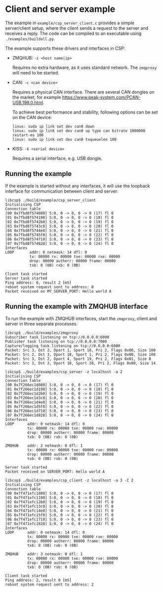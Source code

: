 # Client and server example

The example in
`example/csp_server_client.c` provides a
simple server/client setup, where the client sends a request to the
server and receives a reply. The code can be compiled to an executable
using `./examples/buildall.py`.

The example supports these drivers and interfaces in CSP:

  - ZMQHUB: `-z <host name|ip>`

    Requires no extra hardware, as it uses standard network. The
    `zmqproxy` will need to be started.

  - CAN: `-c <can device>`

    Requires a physical CAN interface. There are several CAN dongles on
    the market, for example
    <https://www.peak-system.com/PCAN-USB.199.0.html>.

    To achieve best performance and stability, following options can be
    set on the CAN device:

    ```
    linux: sudo ip link set dev can0 down
    linux: sudo ip link set dev can0 up type can bitrate 1000000 restart-ms 100
    linux: sudo ip link set dev can0 txqueuelen 100
    ```

  - KISS: `-k <serial device>`

    Requires a serial interface, e.g. USB dongle.

## Running the example

If the example is started without any interfaces, it will use the
loopback interface for communication between client and server:

    libcsp$ ./build/example/csp_server_client
    Initialising CSP
    Connection table
    [00 0x7fbd8f574080] S:0, 0 -> 0, 0 -> 0 (17) fl 0
    [01 0x7fbd8f574198] S:0, 0 -> 0, 0 -> 0 (18) fl 0
    [02 0x7fbd8f5742b0] S:0, 0 -> 0, 0 -> 0 (19) fl 0
    [03 0x7fbd8f5743c8] S:0, 0 -> 0, 0 -> 0 (20) fl 0
    [04 0x7fbd8f5744e0] S:0, 0 -> 0, 0 -> 0 (21) fl 0
    [05 0x7fbd8f5745f8] S:0, 0 -> 0, 0 -> 0 (22) fl 0
    [06 0x7fbd8f574710] S:0, 0 -> 0, 0 -> 0 (23) fl 0
    [07 0x7fbd8f574828] S:0, 0 -> 0, 0 -> 0 (24) fl 0
    Interfaces
    LOOP       addr: 0 netmask: 14 dfl: 0
               tx: 00000 rx: 00000 txe: 00000 rxe: 00000
               drop: 00000 autherr: 00000 frame: 00000
               txb: 0 (0B) rxb: 0 (0B) 

    Client task started
    Server task started
    Ping address: 0, result 2 [mS]
    reboot system request sent to address: 0
    Packet received on MY_SERVER_PORT: Hello world A

## Running the example with ZMQHUB interface

To run the example with ZMQHUB interfaces, start the `zmqproxy`, client and server in three separate processes.

    libcsp$ ./build/examples/zmqproxy
    Subscriber task listening on tcp://0.0.0.0:6000
    Publisher task listening on tcp://0.0.0.0:7000
    Capture/logging task listening on tcp://0.0.0.0:6000
    Packet: Src 3, Dst 2, Dport 1, Sport 18, Pri 2, Flags 0x00, Size 100
    Packet: Src 2, Dst 3, Dport 18, Sport 1, Pri 2, Flags 0x00, Size 100
    Packet: Src 3, Dst 2, Dport 4, Sport 19, Pri 2, Flags 0x01, Size 8
    Packet: Src 3, Dst 2, Dport 10, Sport 20, Pri 2, Flags 0x00, Size 14

    libcsp$ ./build/examples/csp_server -z localhost -a 2
    Initialising CSP
    Connection table
    [00 0x7f266ec1d080] S:0, 0 -> 0, 0 -> 0 (17) fl 0
    [01 0x7f266ec1d198] S:0, 0 -> 0, 0 -> 0 (18) fl 0
    [02 0x7f266ec1d2b0] S:0, 0 -> 0, 0 -> 0 (19) fl 0
    [03 0x7f266ec1d3c8] S:0, 0 -> 0, 0 -> 0 (20) fl 0
    [04 0x7f266ec1d4e0] S:0, 0 -> 0, 0 -> 0 (21) fl 0
    [05 0x7f266ec1d5f8] S:0, 0 -> 0, 0 -> 0 (22) fl 0
    [06 0x7f266ec1d710] S:0, 0 -> 0, 0 -> 0 (23) fl 0
    [07 0x7f266ec1d828] S:0, 0 -> 0, 0 -> 0 (24) fl 0
    Interfaces
    LOOP      addr: 0 netmask: 14 dfl: 0
              tx: 00000 rx: 00000 txe: 00000 rxe: 00000
              drop: 00000 autherr: 00000 frame: 00000
              txb: 0 (0B) rxb: 0 (0B)

    ZMQHUB    addr: 2 netmask: 0 dfl: 1
              tx: 00000 rx: 00000 txe: 00000 rxe: 00000
              drop: 00000 autherr: 00000 frame: 00000
              txb: 0 (0B) rxb: 0 (0B)

    Server task started
    Packet received on SERVER_PORT: Hello world A

    libcsp$ ./build/examples/csp_client -z localhost -a 3 -C 2
    Initialising CSP
    Connection table
    [00 0x7f471efc1080] S:0, 0 -> 0, 0 -> 0 (17) fl 0
    [01 0x7f471efc1198] S:0, 0 -> 0, 0 -> 0 (18) fl 0
    [02 0x7f471efc12b0] S:0, 0 -> 0, 0 -> 0 (19) fl 0
    [03 0x7f471efc13c8] S:0, 0 -> 0, 0 -> 0 (20) fl 0
    [04 0x7f471efc14e0] S:0, 0 -> 0, 0 -> 0 (21) fl 0
    [05 0x7f471efc15f8] S:0, 0 -> 0, 0 -> 0 (22) fl 0
    [06 0x7f471efc1710] S:0, 0 -> 0, 0 -> 0 (23) fl 0
    [07 0x7f471efc1828] S:0, 0 -> 0, 0 -> 0 (24) fl 0
    Interfaces
    LOOP      addr: 0 netmask: 14 dfl: 0
              tx: 00000 rx: 00000 txe: 00000 rxe: 00000
              drop: 00000 autherr: 00000 frame: 00000
              txb: 0 (0B) rxb: 0 (0B)

    ZMQHUB    addr: 3 netmask: 0 dfl: 1
              tx: 00000 rx: 00000 txe: 00000 rxe: 00000
              drop: 00000 autherr: 00000 frame: 00000
              txb: 0 (0B) rxb: 0 (0B)

    Client task started
    Ping address: 2, result 8 [mS]
    reboot system request sent to address: 2
